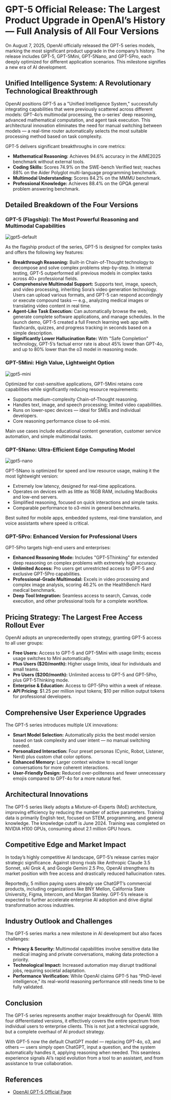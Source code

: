 # GPT-5 Official Release: The Largest Product Upgrade in OpenAI’s History — Full Analysis of All Four Versions

On August 7, 2025, OpenAI officially released the GPT-5 series models, marking the most significant product upgrade in the company’s history. The release includes GPT-5, GPT-5Mini, GPT-5Nano, and GPT-5Pro, each deeply optimized for different application scenarios. This milestone signifies a new era of AI development.

## Unified Intelligence System: A Revolutionary Technological Breakthrough

OpenAI positions GPT-5 as a "Unified Intelligence System," successfully integrating capabilities that were previously scattered across different models: GPT-4o’s multimodal processing, the o-series’ deep reasoning, advanced mathematical computation, and agent task execution. This architectural innovation eliminates the need for manual switching between models — a real-time router automatically selects the most suitable processing method based on task complexity.

GPT-5 delivers significant breakthroughs in core metrics:

- **Mathematical Reasoning:** Achieves 94.6% accuracy in the AIME2025 benchmark without external tools.
- **Coding Skills:** Scores 74.9% on the SWE-bench Verified test; reaches 88% on the Aider Polyglot multi-language programming benchmark.
- **Multimodal Understanding:** Scores 84.2% on the MMMU benchmark.
- **Professional Knowledge:** Achieves 88.4% on the GPQA general problem answering benchmark.

## Detailed Breakdown of the Four Versions

### GPT-5 (Flagship): The Most Powerful Reasoning and Multimodal Capabilities

![gpt5-default](./images/gpt5-01.png)

As the flagship product of the series, GPT-5 is designed for complex tasks and offers the following key features:

- **Breakthrough Reasoning:** Built-in Chain-of-Thought technology to decompose and solve complex problems step-by-step. In internal testing, GPT-5 outperformed all previous models in complex tasks across 40+ professional fields.
- **Comprehensive Multimodal Support:** Supports text, image, speech, and video processing, inheriting Sora’s video generation technology. Users can upload various formats, and GPT-5 can respond accordingly or execute compound tasks — e.g., analyzing medical images or translating video content in real time.
- **Agent-Like Task Execution:** Can automatically browse the web, generate complete software applications, and manage schedules. In the launch demo, GPT-5 created a full French learning web app with flashcards, quizzes, and progress tracking in seconds based on a simple description.
- **Significantly Lower Hallucination Rate:** With "Safe Completion" technology, GPT-5’s factual error rate is about 45% lower than GPT-4o, and up to 80% lower than the o3 model in reasoning mode.

### GPT-5Mini: High Value, Lightweight Option

![gpt5-mini](./images/gpt5-02.png)

Optimized for cost-sensitive applications, GPT-5Mini retains core capabilities while significantly reducing resource requirements:

- Supports medium-complexity Chain-of-Thought reasoning.
- Handles text, image, and speech processing; limited video capabilities.
- Runs on lower-spec devices — ideal for SMEs and individual developers.
- Core reasoning performance close to o4-mini.

Main use cases include educational content generation, customer service automation, and simple multimodal tasks.

### GPT-5Nano: Ultra-Efficient Edge Computing Model

![gpt5-nano](./images/gpt5-03.png)

GPT-5Nano is optimized for speed and low resource usage, making it the most lightweight version:

- Extremely low latency, designed for real-time applications.
- Operates on devices with as little as 16GB RAM, including MacBooks and low-end servers.
- Simplified reasoning, focused on quick interactions and simple tasks.
- Comparable performance to o3-mini in general benchmarks.

Best suited for mobile apps, embedded systems, real-time translation, and voice assistants where speed is critical.

### GPT-5Pro: Enhanced Version for Professional Users

GPT-5Pro targets high-end users and enterprises:

- **Enhanced Reasoning Mode:** Includes "GPT-5Thinking" for extended deep reasoning on complex problems with extremely high accuracy.
- **Unlimited Access:** Pro users get unrestricted access to GPT-5 and exclusive GPT-5Pro capabilities.
- **Professional-Grade Multimodal:** Excels in video processing and complex image analysis, scoring 46.2% on the HealthBench Hard medical benchmark.
- **Deep Tool Integration:** Seamless access to search, Canvas, code execution, and other professional tools for a complete workflow.

## Pricing Strategy: The Largest Free Access Rollout Ever

OpenAI adopts an unprecedentedly open strategy, granting GPT-5 access to all user groups:

- **Free Users:** Access to GPT-5 and GPT-5Mini with usage limits; excess usage switches to Mini automatically.
- **Plus Users ($20/month):** Higher usage limits, ideal for individuals and small teams.
- **Pro Users ($200/month):** Unlimited access to GPT-5 and GPT-5Pro, plus GPT-5Thinking mode.
- **Enterprise & Education:** Access to GPT-5Pro within a week of release.
- **API Pricing:** $1.25 per million input tokens; $10 per million output tokens for professional developers.

## Comprehensive User Experience Upgrades

The GPT-5 series introduces multiple UX innovations:

- **Smart Model Selection:** Automatically picks the best model version based on task complexity and user intent — no manual switching needed.
- **Personalized Interaction:** Four preset personas (Cynic, Robot, Listener, Nerd) plus custom chat color options.
- **Enhanced Memory:** Larger context window to recall longer conversations for more coherent interactions.
- **User-Friendly Design:** Reduced over-politeness and fewer unnecessary emojis compared to GPT-4o for a more natural feel.

## Architectural Innovations

The GPT-5 series likely adopts a Mixture-of-Experts (MoE) architecture, improving efficiency by reducing the number of active parameters. Training data is primarily English text, focused on STEM, programming, and general knowledge. The knowledge cutoff is June 2024. Training was completed on NVIDIA H100 GPUs, consuming about 2.1 million GPU hours.

## Competitive Edge and Market Impact

In today’s highly competitive AI landscape, GPT-5’s release carries major strategic significance. Against strong rivals like Anthropic Claude 3.5 Sonnet, xAI Grok 4, and Google Gemini 2.5 Pro, OpenAI strengthens its market position with free access and drastically reduced hallucination rates.

Reportedly, 5 million paying users already use ChatGPT’s commercial products, including organizations like BNY Mellon, California State University, Figma, Intercom, and Morgan Stanley. GPT-5’s release is expected to further accelerate enterprise AI adoption and drive digital transformation across industries.

## Industry Outlook and Challenges

The GPT-5 series marks a new milestone in AI development but also faces challenges:

- **Privacy & Security:** Multimodal capabilities involve sensitive data like medical imaging and private conversations, making data protection a priority.
- **Technological Impact:** Increased automation may disrupt traditional jobs, requiring societal adaptation.
- **Performance Verification:** While OpenAI claims GPT-5 has “PhD-level intelligence,” its real-world reasoning performance still needs time to be fully validated.

## Conclusion

The GPT-5 series represents another major breakthrough for OpenAI. With four differentiated versions, it effectively covers the entire spectrum from individual users to enterprise clients. This is not just a technical upgrade, but a complete overhaul of AI product strategy.

With GPT-5 now the default ChatGPT model — replacing GPT-4o, o3, and others — users simply open ChatGPT, input a question, and the system automatically handles it, applying reasoning when needed. This seamless experience signals AI’s rapid evolution from a tool to an assistant, and from assistance to true collaboration.

## References

- [OpenAI GPT-5 Official Page](https://openai.com/index/introducing-gpt-5/)
